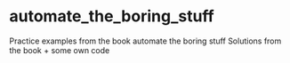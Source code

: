 # automate_the_boring_stuff

Practice examples from the book automate the boring stuff
Solutions from the book + some own code
